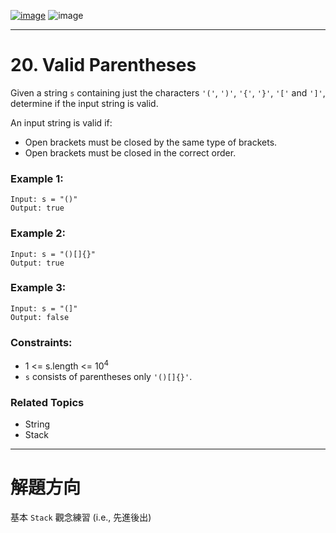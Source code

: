 [![image](https://img.shields.io/badge/Leetcode-Link-blue?logo=leetcode)](https://leetcode.com/problems/valid-parentheses/)
![image](https://img.shields.io/badge/Difficulty-Easy-green)

---

# 20. Valid Parentheses

Given a string `s` containing just the characters `'('`, `')'`, `'{'`, `'}'`, `'['` and `']'`, determine if the input string is valid.

An input string is valid if:

- Open brackets must be closed by the same type of brackets.
- Open brackets must be closed in the correct order.

### Example 1:

```
Input: s = "()"
Output: true
```

### Example 2:

```
Input: s = "()[]{}"
Output: true
```

### Example 3:

```
Input: s = "(]"
Output: false
```

### Constraints:

- 1 <= s.length <= $10^4$
- `s` consists of parentheses only `'()[]{}'`.

### Related Topics

- String
- Stack

---

# 解題方向

基本 `Stack` 觀念練習 (i.e., 先進後出)